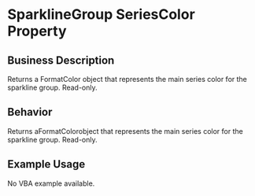 # SparklineGroup SeriesColor Property

## Business Description
Returns a FormatColor object that represents the main series color for the sparkline group. Read-only.

## Behavior
Returns aFormatColorobject that represents the main series color for the sparkline group. Read-only.

## Example Usage
No VBA example available.